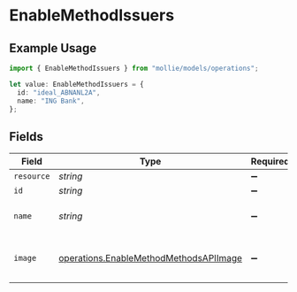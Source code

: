 # EnableMethodIssuers

## Example Usage

```typescript
import { EnableMethodIssuers } from "mollie/models/operations";

let value: EnableMethodIssuers = {
  id: "ideal_ABNANL2A",
  name: "ING Bank",
};
```

## Fields

| Field                                                                                            | Type                                                                                             | Required                                                                                         | Description                                                                                      | Example                                                                                          |
| ------------------------------------------------------------------------------------------------ | ------------------------------------------------------------------------------------------------ | ------------------------------------------------------------------------------------------------ | ------------------------------------------------------------------------------------------------ | ------------------------------------------------------------------------------------------------ |
| `resource`                                                                                       | *string*                                                                                         | :heavy_minus_sign:                                                                               | N/A                                                                                              |                                                                                                  |
| `id`                                                                                             | *string*                                                                                         | :heavy_minus_sign:                                                                               | N/A                                                                                              | ideal_ABNANL2A                                                                                   |
| `name`                                                                                           | *string*                                                                                         | :heavy_minus_sign:                                                                               | The full name of the issuer.                                                                     | ING Bank                                                                                         |
| `image`                                                                                          | [operations.EnableMethodMethodsAPIImage](../../models/operations/enablemethodmethodsapiimage.md) | :heavy_minus_sign:                                                                               | URLs of images representing the issuer.                                                          |                                                                                                  |